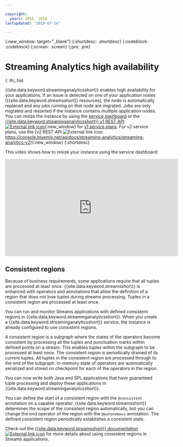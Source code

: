 ```yaml
---

copyright:
  years: 2015, 2018
lastupdated: "2018-07-24"

---
```


<!-- Attribute definitions -->
{:new_window: target="_blank"}
{:shortdesc: .shortdesc}
{:codeblock: .codeblock}
{:screen: .screen}
{:pre: .pre}

# Streaming Analytics high availability
{: #c_ha}

{{site.data.keyword.streaminganalyticsshort}} enables high availability for your applications. If an issue is detected on one of your application nodes ({{site.data.keyword.streamsshort}} resources), the node is automatically replaced and any jobs running on that node are migrated. Jobs are only migrated and restarted if the instance contains multiple application nodes. You can resize the instance by using the [service dashboard](/docs/services/StreamingAnalytics/r_service_dashboard.html) or the [{{site.data.keyword.streaminganalyticsshort}} v1 REST API ![External link icon](../../icons/launch-glyph.svg "External link icon")](https://console.bluemix.net/apidocs/streaming-analytics/streaming-analytics-v1){:new_window} for [v1 service plans](/docs/services/StreamingAnalytics/service_plans.html). For v2 service plans, use the [v2 REST API ![External link icon](../../icons/launch-glyph.svg "External link icon")https://console.bluemix.net/apidocs/streaming-analytics/streaming-analytics-v2){:new_window}
{:shortdesc}

This video shows how to resize your instance using the service dashboard:

<iframe width="560" height="315" title="Resize instance" src="https://www.youtube.com/embed/zbZ9am9UhPw?rel=0" frameborder="0" allowfullscreen>Resize instance</iframe>

## Consistent regions
Because of business requirements, some applications require that all tuples are processed at least once. {{site.data.keyword.streamsshort}} is enhanced with operators and annotations that allow the definition of a region that does not lose tuples during streams processing. Tuples in a consistent region are processed at least once.

You can run and monitor Streams applications with defined consistent regions in {{site.data.keyword.streaminganalyticsshort}}. When you create a {{site.data.keyword.streaminganalyticsshort}} service, the instance is already configured to use consistent regions.

A consistent region is a subgraph where the states of the operators become consistent by processing all the tuples and punctuation marks within defined points on a stream. This enables tuples within the subgraph to be processed at least once. The consistent region is periodically drained of its current tuples. All tuples in the consistent region are processed through to the end of the subgraph. In-memory state of operators are automatically serialized and stored on checkpoint for each of the operators in the region.

You can now write both Java and SPL applications that have guaranteed tuple processing and deploy these applications in {{site.data.keyword.streaminganalyticsshort}}.

You can define the start of a consistent region with the `@consistent` annotation on a capable operator. {{site.data.keyword.streamsshort}} determines the scope of the consistent region automatically, but you can change the end operator of the region with the `@autonomous` annotation. The defined consistent region periodically establishes a consistent state.

Check out the [{{site.data.keyword.streamsshort}} documentation ![External link icon](../../icons/launch-glyph.svg "External link icon")](https://www.ibm.com/support/knowledgecenter/SSCRJU_4.2.1/com.ibm.streams.dev.doc/doc/consistentregions.html) for more details about using consistent regions in Streams applications.
